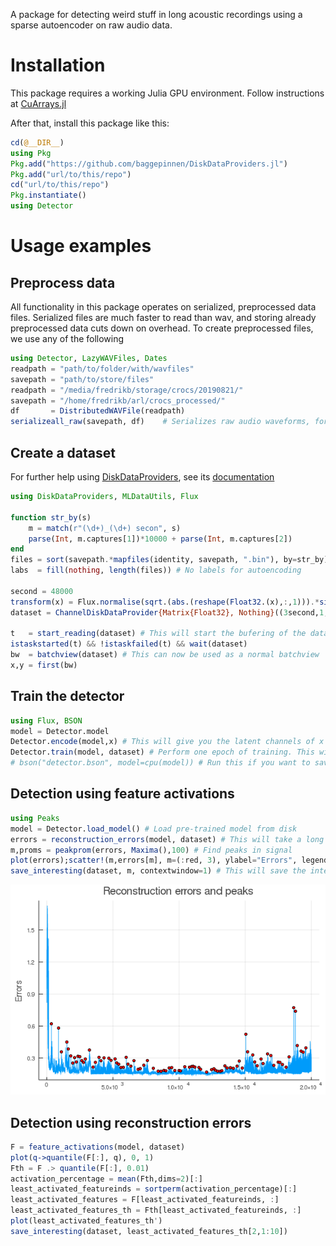 A package for detecting weird stuff in long acoustic recordings using a sparse autoencoder on raw audio data.
# Installation
This package requires a working Julia GPU environment. Follow instructions at [CuArrays.jl](https://github.com/JuliaGPU/CuArrays.jl/)

After that, install this package like this:
```julia
cd(@__DIR__)
using Pkg
Pkg.add("https://github.com/baggepinnen/DiskDataProviders.jl")
Pkg.add("url/to/this/repo")
cd("url/to/this/repo")
Pkg.instantiate()
using Detector
```

# Usage examples


## Preprocess data

All functionality in this package operates on serialized, preprocessed data files. Serialized files are much faster to read than wav, and storing already preprocessed data cuts down on overhead. To create preprocessed files, we use any of the following

```julia
using Detector, LazyWAVFiles, Dates
readpath = "path/to/folder/with/wavfiles"
savepath = "path/to/store/files"
readpath = "/media/fredrikb/storage/crocs/20190821/"
savepath = "/home/fredrikb/arl/crocs_processed/"
df       = DistributedWAVFile(readpath)
serializeall_raw(savepath, df)    # Serializes raw audio waveforms, for autoencoding
```

## Create a dataset
For further help using [DiskDataProviders](https://github.com/baggepinnen/DiskDataProviders.jl), see its [documentation]((https://baggepinnen.github.io/DiskDataProviders.jl/latest))
```julia
using DiskDataProviders, MLDataUtils, Flux

function str_by(s)
    m = match(r"(\d+)_(\d+) secon", s)
    parse(Int, m.captures[1])*10000 + parse(Int, m.captures[2])
end
files = sort(savepath.*mapfiles(identity, savepath, ".bin"), by=str_by)
labs  = fill(nothing, length(files)) # No labels for autoencoding

second = 48000
transform(x) = Flux.normalise(sqrt.(abs.(reshape(Float32.(x),:,1))).*sign.(x), dims=1) # Some transformation you may want to do on the data
dataset = ChannelDiskDataProvider{Matrix{Float32}, Nothing}((3second,1,1), 2, 120, labels=labs, files=files, transform=transform)

t   = start_reading(dataset) # This will start the bufering of the dataset
istaskstarted(t) && !istaskfailed(t) && wait(dataset)
bw  = batchview(dataset) # This can now be used as a normal batchview
x,y = first(bw)
```

## Train the detector
```julia
using Flux, BSON
model = Detector.model
Detector.encode(model,x) # This will give you the latent channels of x
Detector.train(model, dataset) # Perform one epoch of training. This will take a long time, some figure will be displayed every now and then. This command can be executed several times
# bson("detector.bson", model=cpu(model)) # Run this if you want to save your trained model
```

## Detection using feature activations
```julia
using Peaks
model = Detector.load_model() # Load pre-trained model from disk
errors = reconstruction_errors(model, dataset) # This will take a long time (2-5 minutes) if done on the entire dataset
m,proms = peakprom(errors, Maxima(),100) # Find peaks in signal
plot(errors);scatter!(m,errors[m], m=(:red, 3), ylabel="Errors", legend=false)
save_interesting(dataset, m, contextwindow=1) # This will save the interesting clips to a folder on disk
```
![window](figs/peaks.png)

## Detection using reconstruction errors
```julia
F = feature_activations(model, dataset)
plot(q->quantile(F[:], q), 0, 1)
Fth = F .> quantile(F[:], 0.01)
activation_percentage = mean(Fth,dims=2)[:]
least_activated_featureinds = sortperm(activation_percentage)[:]
least_activated_features = F[least_activated_featureinds, :]
least_activated_features_th = Fth[least_activated_featureinds, :]
plot(least_activated_features_th')
save_interesting(dataset, least_activated_features_th[2,1:10])
```
